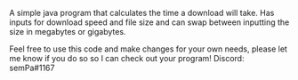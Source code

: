 A simple java program that calculates the time a download will take. 
Has inputs for download speed and file size and can swap between inputting the size in megabytes or gigabytes.

Feel free to use this code and make changes for your own needs, please let me know if you do so so I can check out your program! 
Discord: semPa#1167
